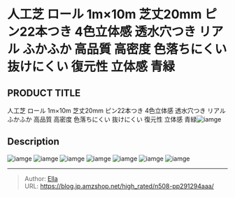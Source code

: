 # 人工芝 ロール 1m×10m 芝丈20mm ピン22本つき 4色立体感 透水穴つき リアル ふかふか 高品質 高密度 色落ちにくい 抜けにくい 復元性 立体感 青緑


## PRODUCT TITLE 

人工芝 ロール 1m×10m 芝丈20mm ピン22本つき 4色立体感 透水穴つき リアル ふかふか 高品質 高密度 色落ちにくい 抜けにくい 復元性 立体感 青緑![iamge](https://b2bfiles1.gigab2b.cn/image/wkseller/304/人工芝/20200816_d5d7083df514bd3b90217df7bd6b0de4.jpg)

## Description











![iamge](https://b2bfiles1.gigab2b.cn/image/wkseller/304/人工芝/20200816_02d9c238674f61de21ba5a4a29bf134b.JPG)
![iamge](https://b2bfiles1.gigab2b.cn/image/wkseller/304/人工芝/20200816_0fe90c34a4ac63430cc55a5d083805ec.jpg)
![iamge](https://b2bfiles1.gigab2b.cn/image/wkseller/304/人工芝/20200816_16b1900c9415da2bd661801f2224f299.jpg)
![iamge](https://b2bfiles1.gigab2b.cn/image/wkseller/304/人工芝/20200816_1eac20e72ac7fd9bae58820d5b22a376.JPG)
![iamge](https://b2bfiles1.gigab2b.cn/image/wkseller/304/人工芝/20200816_1f8a7520cbfd58cbc525163ebdd066a3.jpg)
![iamge](https://b2bfiles1.gigab2b.cn/image/wkseller/304/人工芝/20200816_3637ce4cdadff6598183b44d79e4d019.jpg)
![iamge](https://b2bfiles1.gigab2b.cn/image/wkseller/304/人工芝/20200816_3ca47f79cc2b60b30e8ce77ab513c594.jpg)


---

> Author: [Ella](https://blog.jp.amzshop.net/)  
> URL: https://blog.jp.amzshop.net/high_rated/n508-pp291294aaa/  

